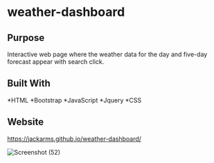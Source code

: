 # weather-dashboard

## Purpose
Interactive web page where the weather data for the day and five-day forecast appear with search click.

## Built With
*HTML
*Bootstrap
*JavaScript
*Jquery
*CSS

## Website 
https://jackarms.github.io/weather-dashboard/

![Screenshot (52)](https://user-images.githubusercontent.com/90922918/147393837-24f17cc8-4df0-4fc6-ac35-574771c891cc.png)
